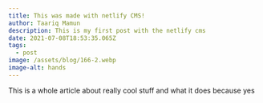 ```yaml
---
title: This was made with netlify CMS!
author: Taariq Mamun
description: This is my first post with the netlify cms
date: 2021-07-08T18:53:35.065Z
tags:
  - post
image: /assets/blog/166-2.webp
image-alt: hands
---
```

This is a whole article about really cool stuff and what it does because yes